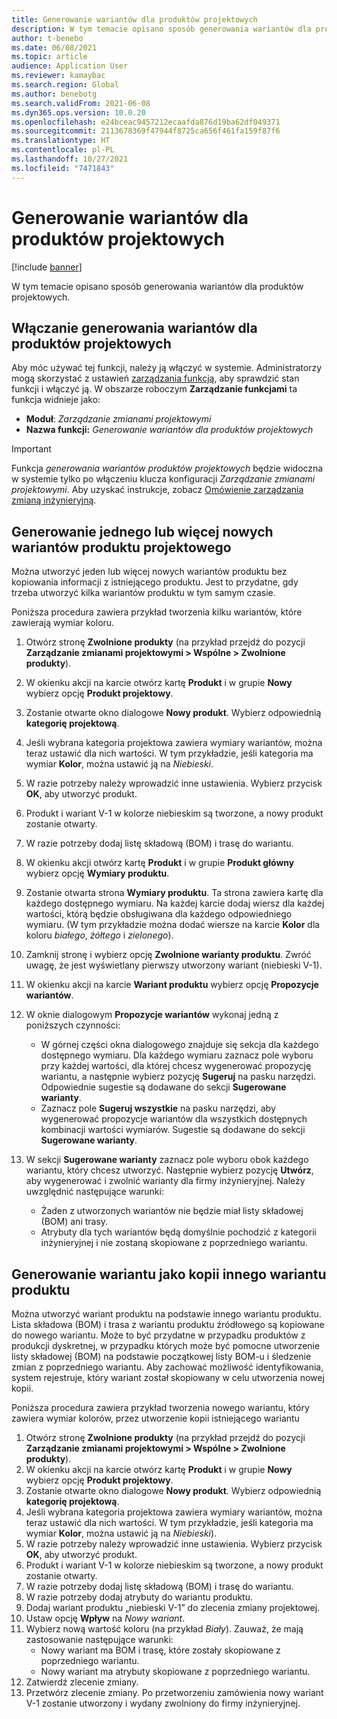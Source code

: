 ```yaml
---
title: Generowanie wariantów dla produktów projektowych
description: W tym temacie opisano sposób generowania wariantów dla produktów projektowych
author: t-benebo
ms.date: 06/08/2021
ms.topic: article
audience: Application User
ms.reviewer: kamaybac
ms.search.region: Global
ms.author: benebotg
ms.search.validFrom: 2021-06-08
ms.dyn365.ops.version: 10.0.20
ms.openlocfilehash: e24bceac9457212ecaafda876d19ba62df049371
ms.sourcegitcommit: 2113678369f47944f8725ca656f461fa159f87f6
ms.translationtype: HT
ms.contentlocale: pl-PL
ms.lasthandoff: 10/27/2021
ms.locfileid: "7471843"
---
```

# <a name="generate-variants-for-engineering-products"></a>Generowanie wariantów dla produktów projektowych

[!include [banner](../includes/banner.md)]

W tym temacie opisano sposób generowania wariantów dla produktów projektowych.

## <a name="turn-on-variant-generation-for-engineering-products"></a>Włączanie generowania wariantów dla produktów projektowych

Aby móc używać tej funkcji, należy ją włączyć w systemie. Administratorzy mogą skorzystać z ustawień [zarządzania funkcją](../../fin-ops-core/fin-ops/get-started/feature-management/feature-management-overview.md), aby sprawdzić stan funkcji i włączyć ją. W obszarze roboczym **Zarządzanie funkcjami** ta funkcja widnieje jako:

- **Moduł**: *Zarządzanie zmianami projektowymi*
- **Nazwa funkcji:** *Generowanie wariantów dla produktów projektowych*

> [!IMPORTANT]
> Funkcja *generowania wariantów produktów projektowych* będzie widoczna w systemie tylko po włączeniu klucza konfiguracji *Zarządzanie zmianami projektowymi*. Aby uzyskać instrukcje, zobacz [Omówienie zarządzania zmianą inżynieryjną](product-engineering-overview.md).

## <a name="generate-one-or-more-new-variants-of-an-engineering-product"></a>Generowanie jednego lub więcej nowych wariantów produktu projektowego

Można utworzyć jeden lub więcej nowych wariantów produktu bez kopiowania informacji z istniejącego produktu. Jest to przydatne, gdy trzeba utworzyć kilka wariantów produktu w tym samym czasie.

Poniższa procedura zawiera przykład tworzenia kilku wariantów, które zawierają wymiar koloru.

1. Otwórz stronę **Zwolnione produkty** (na przykład przejdź do pozycji **Zarządzanie zmianami projektowymi \> Wspólne \> Zwolnione produkty**).
1. W okienku akcji na karcie otwórz kartę **Produkt** i w grupie **Nowy** wybierz opcję **Produkt projektowy**.
1. Zostanie otwarte okno dialogowe **Nowy produkt**. Wybierz odpowiednią **kategorię projektową**.
1. Jeśli wybrana kategoria projektowa zawiera wymiary wariantów, można teraz ustawić dla nich wartości. W tym przykładzie, jeśli kategoria ma wymiar **Kolor**, można ustawić ją na *Niebieski*.
1. W razie potrzeby należy wprowadzić inne ustawienia. Wybierz przycisk **OK**, aby utworzyć produkt.
1. Produkt i wariant V-1 w kolorze niebieskim są tworzone, a nowy produkt zostanie otwarty.
1. W razie potrzeby dodaj listę składową (BOM) i trasę do wariantu.
1. W okienku akcji otwórz kartę **Produkt** i w grupie **Produkt główny** wybierz opcję **Wymiary produktu**.
1. Zostanie otwarta strona **Wymiary produktu**. Ta strona zawiera kartę dla każdego dostępnego wymiaru. Na każdej karcie dodaj wiersz dla każdej wartości, którą będzie obsługiwana dla każdego odpowiedniego wymiaru. (W tym przykładzie można dodać wiersze na karcie **Kolor** dla koloru *białego*, *żółtego* i *zielonego*).
1. Zamknij stronę i wybierz opcję **Zwolnione warianty produktu**. Zwróć uwagę, że jest wyświetlany pierwszy utworzony wariant (niebieski V-1).
1. W okienku akcji na karcie **Wariant produktu** wybierz opcję **Propozycje wariantów**.
1. W oknie dialogowym **Propozycje wariantów** wykonaj jedną z poniższych czynności:

    - W górnej części okna dialogowego znajduje się sekcja dla każdego dostępnego wymiaru. Dla każdego wymiaru zaznacz pole wyboru przy każdej wartości, dla której chcesz wygenerować propozycję wariantu, a następnie wybierz pozycję **Sugeruj** na pasku narzędzi. Odpowiednie sugestie są dodawane do sekcji **Sugerowane warianty**.
    - Zaznacz pole **Sugeruj wszystkie** na pasku narzędzi, aby wygenerować propozycje wariantów dla wszystkich dostępnych kombinacji wartości wymiarów. Sugestie są dodawane do sekcji **Sugerowane warianty**.

1. W sekcji **Sugerowane warianty** zaznacz pole wyboru obok każdego wariantu, który chcesz utworzyć. Następnie wybierz pozycję **Utwórz**, aby wygenerować i zwolnić warianty dla firmy inżynieryjnej. Należy uwzględnić następujące warunki:

    - Żaden z utworzonych wariantów nie będzie miał listy składowej (BOM) ani trasy.
    - Atrybuty dla tych wariantów będą domyślnie pochodzić z kategorii inżynieryjnej i nie zostaną skopiowane z poprzedniego wariantu.

## <a name="generate-a-variant-as-a-copy-of-another-product-variant"></a>Generowanie wariantu jako kopii innego wariantu produktu

Można utworzyć wariant produktu na podstawie innego wariantu produktu. Lista składowa (BOM) i trasa z wariantu produktu źródłowego są kopiowane do nowego wariantu. Może to być przydatne w przypadku produktów z produkcji dyskretnej, w przypadku których może być pomocne utworzenie listy składowej (BOM) na podstawie początkowej listy BOM-u i śledzenie zmian z poprzedniego wariantu. Aby zachować możliwość identyfikowania, system rejestruje, który wariant został skopiowany w celu utworzenia nowej kopii.

Poniższa procedura zawiera przykład tworzenia nowego wariantu, który zawiera wymiar kolorów, przez utworzenie kopii istniejącego wariantu

1. Otwórz stronę **Zwolnione produkty** (na przykład przejdź do pozycji **Zarządzanie zmianami projektowymi \> Wspólne \> Zwolnione produkty**).
1. W okienku akcji na karcie otwórz kartę **Produkt** i w grupie **Nowy** wybierz opcję **Produkt projektowy**.
1. Zostanie otwarte okno dialogowe **Nowy produkt**. Wybierz odpowiednią **kategorię projektową**.
1. Jeśli wybrana kategoria projektowa zawiera wymiary wariantów, można teraz ustawić dla nich wartości. W tym przykładzie, jeśli kategoria ma wymiar **Kolor**, można ustawić ją na *Niebieski*).
1. W razie potrzeby należy wprowadzić inne ustawienia. Wybierz przycisk **OK**, aby utworzyć produkt.
1. Produkt i wariant V-1 w kolorze niebieskim są tworzone, a nowy produkt zostanie otwarty.
1. W razie potrzeby dodaj listę składową (BOM) i trasę do wariantu.
1. W razie potrzeby dodaj atrybuty do wariantu produktu.
1. Dodaj wariant produktu „niebieski V-1” do zlecenia zmiany projektowej.
1. Ustaw opcję **Wpływ** na *Nowy wariant*.
1. Wybierz nową wartość koloru (na przykład *Biały*). Zauważ, że mają zastosowanie następujące warunki: 
    - Nowy wariant ma BOM i trasę, które zostały skopiowane z poprzedniego wariantu.
    - Nowy wariant ma atrybuty skopiowane z poprzedniego wariantu.
1. Zatwierdź zlecenie zmiany.
1. Przetwórz zlecenie zmiany. Po przetworzeniu zamówienia nowy wariant V-1 zostanie utworzony i wydany zwolniony do firmy inżynieryjnej.
